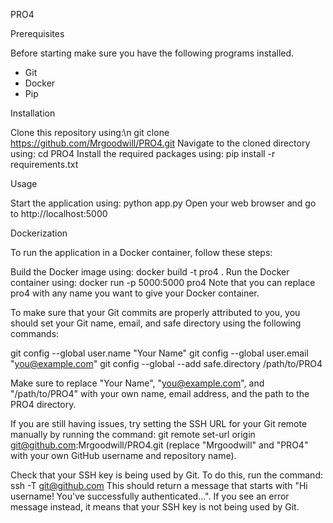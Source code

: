 PRO4

Prerequisites

Before starting make sure you have the following programs installed.
* Git
* Docker
* Pip

Installation

Clone this repository using:\n
git clone https://github.com/Mrgoodwill/PRO4.git
Navigate to the cloned directory using:
cd PRO4
Install the required packages using:
pip install -r requirements.txt

Usage

Start the application using:
python app.py
Open your web browser and go to http://localhost:5000

Dockerization

To run the application in a Docker container, follow these steps:

Build the Docker image using:
docker build -t pro4 .
Run the Docker container using:
docker run -p 5000:5000 pro4
Note that you can replace pro4 with any name you want to give your Docker container.

To make sure that your Git commits are properly attributed to you, you should set your Git name, email, and safe directory using the following commands:

git config --global user.name "Your Name"
git config --global user.email "you@example.com"
git config --global --add safe.directory /path/to/PRO4

Make sure to replace "Your Name", "you@example.com", and "/path/to/PRO4" with your own name, email address, and the path to the PRO4 directory.

If you are still having issues, try setting the SSH URL for your Git remote manually by running the command:
git remote set-url origin git@github.com:Mrgoodwill/PRO4.git (replace "Mrgoodwill" and "PRO4" with your own GitHub username and repository name).

Check that your SSH key is being used by Git. To do this, run the command:
ssh -T git@github.com
This should return a message that starts with
"Hi username! You've successfully authenticated...". If you see an error message instead, it means that your SSH key is not being used by Git.
